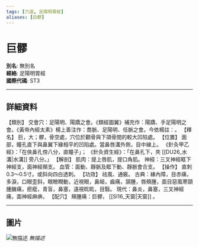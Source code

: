 ```yaml
---
tags: [穴道, 足陽明胃經]
aliases: [巨髎]
---
```


# 巨髎

**別名**: 無別名  
**經絡**: 足陽明胃經  
**國際代碼**: ST3  

---

## 詳細資料
【類別】
交會穴：足陽明、陽蹻之會。《類經圖翼》補充作：陽蹻、手足陽明之會。《黃帝內經太素》楊上善注作：喬脈、足陽明、任脈之會。今依楊註：。
【釋名】
巨，大；髎，骨空處，穴位於顴骨與下頜骨間的較大凹陷處。
【位置】
面部，瞳孔直下與鼻翼下緣相平的凹陷處。當鼻唇溝外側，目中線上。
《針灸甲乙經》：「在俠鼻孔傍八分，直瞳子」；
《針灸資生經》：「在鼻孔下，夾 [[DU26_水溝|水溝]] 旁八分。」
【解剖】
肌肉：提上唇肌，提口角肌。
神經：三叉神經眶下神經支，面神經頰支。
血管：面動、靜脈及眶下動、靜脈會合支。
【操作】
直刺0.3～0.5寸。或斜向四白透刺。
【功效】
祛風、通竅。
古典：緣內障，目赤痛，多淚，口眼歪斜，眼瞼瞤動，近視眼，鼻衄，齒痛，頷腫，唇頰腫，面目惡風寒頸腫臃痛，瘛瘲，青盲，鼻塞，遠視䀮䀮，目翳。
現代：鼻炎，鼻塞，三叉神經痛，面神經麻痹。
【配穴】
頰腫痛：巨髎， [[SI16_天窗|天窗]] 。

---

## 圖片
![無描述](https://yibian.hopto.org/pic/shu16/130.gif)
_無描述_

